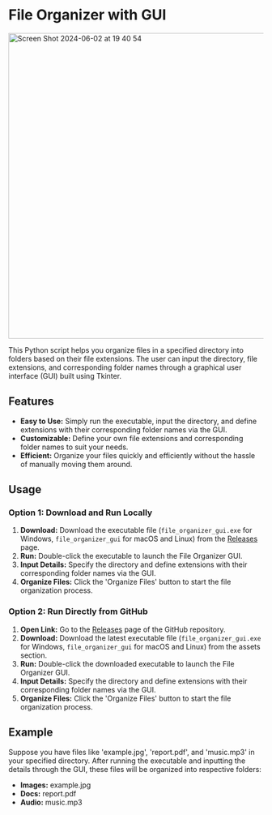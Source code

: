 # File Organizer with GUI

<img width="603" alt="Screen Shot 2024-06-02 at 19 40 54" src="https://github.com/tatkins20/python-file-organizer/assets/25071944/3623f355-73d7-468e-9748-98d8f0abc3f8">

This Python script helps you organize files in a specified directory into folders based on their file extensions. The user can input the directory, file extensions, and corresponding folder names through a graphical user interface (GUI) built using Tkinter.

## Features

- **Easy to Use:** Simply run the executable, input the directory, and define extensions with their corresponding folder names via the GUI.
- **Customizable:** Define your own file extensions and corresponding folder names to suit your needs.
- **Efficient:** Organize your files quickly and efficiently without the hassle of manually moving them around.

## Usage

### Option 1: Download and Run Locally

1. **Download:** Download the executable file (`file_organizer_gui.exe` for Windows, `file_organizer_gui` for macOS and Linux) from the [Releases](https://github.com/yourusername/yourrepository/releases) page.
2. **Run:** Double-click the executable to launch the File Organizer GUI.
3. **Input Details:** Specify the directory and define extensions with their corresponding folder names via the GUI.
4. **Organize Files:** Click the 'Organize Files' button to start the file organization process.

### Option 2: Run Directly from GitHub

1. **Open Link:** Go to the [Releases](https://github.com/yourusername/yourrepository/releases) page of the GitHub repository.
2. **Download:** Download the latest executable file (`file_organizer_gui.exe` for Windows, `file_organizer_gui` for macOS and Linux) from the assets section.
3. **Run:** Double-click the downloaded executable to launch the File Organizer GUI.
4. **Input Details:** Specify the directory and define extensions with their corresponding folder names via the GUI.
5. **Organize Files:** Click the 'Organize Files' button to start the file organization process.

## Example

Suppose you have files like 'example.jpg', 'report.pdf', and 'music.mp3' in your specified directory. After running the executable and inputting the details through the GUI, these files will be organized into respective folders:

- **Images:** example.jpg
- **Docs:** report.pdf
- **Audio:** music.mp3




